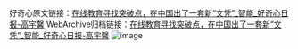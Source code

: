 好奇心原文链接：[在线教育寻找突破点，在中国出了一套新“文凭”_智能_好奇心日报-高宇馨](https://www.qdaily.com/articles/8277.html)
WebArchive归档链接：[在线教育寻找突破点，在中国出了一套新“文凭”_智能_好奇心日报-高宇馨](http://web.archive.org/web/20180624152833/http://www.qdaily.com:80/articles/8277.html)
![image](http://ww3.sinaimg.cn/large/007d5XDply1g3vbkk8n5hj30u03ezb29)